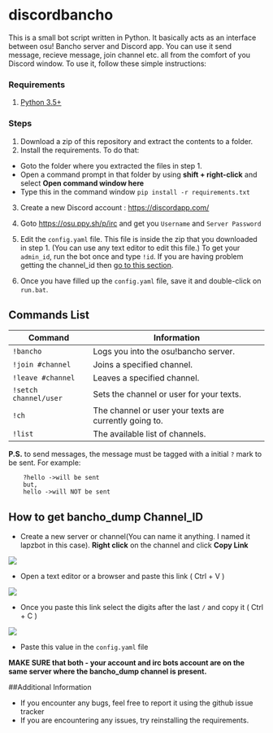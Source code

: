 # discordbancho

This is a small bot script written in Python. It basically acts as an interface between osu! Bancho server and Discord app. You can use it send message, recieve message, join channel etc. all from the comfort of you Discord window. To use it, follow these simple instructions:

### Requirements
1. [Python 3.5+](https://www.python.org/downloads/release/python-351/)

### Steps
1. Download a zip of this repository and extract the contents to a folder.
2. Install the requirements. To do that:
  * Goto the folder where you extracted the files in step 1.
  * Open a command prompt in that folder by using **shift + right-click** and select **Open command window here**
  * Type this in the command window `pip install -r requirements.txt`
 
3. Create a new Discord account : https://discordapp.com/

4. Goto https://osu.ppy.sh/p/irc and get you `Username` and `Server Password`

5. Edit the `config.yaml` file. This file is inside the zip that you downloaded in step 1. (You can use any text editor to edit this file.) To get your `admin_id`, run the bot once and type `!id`. If you are having problem getting the channel_id then [go to this section](https://github.com/lapoozza/discordbancho/blob/master/README.md#how-to-get-bancho_dump-channel_id).

6. Once you have filled up the `config.yaml` file, save it and double-click on `run.bat`.

## Commands List
|Command|Information|
|-------|-----------|
|`!bancho`|Logs you into the osu!bancho server.|
|`!join #channel`|Joins a specified channel.|
|`!leave #channel`|Leaves a specified channel.|
|`!setch channel/user`|Sets the channel or user for your texts.|
|`!ch`|The channel or user your texts are currently going to.|
|`!list`|The available list of channels.|

**P.S.** to send messages, the message must be tagged with a initial `?` mark to be sent.
For example:

        ?hello ->will be sent
        but,
        hello ->will NOT be sent

## How to get bancho_dump Channel_ID
* Create a new server or channel(You can name it anything. I named it lapzbot in this case). **Right click** on the channel and click **Copy Link**

![](http://i.imgur.com/XODoBcp.png)

* Open a text editor or a browser and paste this link ( Ctrl + V )
 
![](http://i.imgur.com/JMQ67Rx.png)

* Once you paste this link select the digits after the last `/` and copy it ( Ctrl + C )

![](http://i.imgur.com/TpKl8ba.png)

* Paste this value in the `config.yaml` file

**MAKE SURE that both - your account and irc bots account are on the same server where the bancho_dump channel is present.**

##Additional Information
* If you encounter any bugs, feel free to report it using the github issue tracker
* If you are encountering any issues, try reinstalling the requirements.
